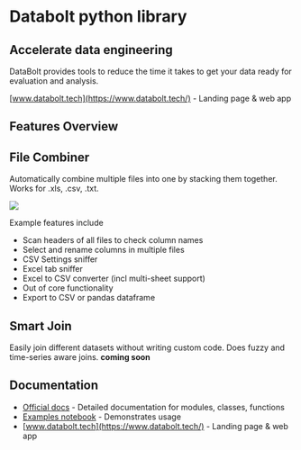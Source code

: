 # Databolt python library

## Accelerate data engineering

DataBolt provides tools to reduce the time it takes to get your data ready for evaluation and analysis.

[www.databolt.tech](https://www.databolt.tech/) - Landing page & web app

## Features Overview 

## File Combiner

Automatically combine multiple files into one by stacking them together. Works for .xls, .csv, .txt.

![](https://www.databolt.tech/images/combiner-landing-small.png)

Example features include

* Scan headers of all files to check column names
* Select and rename columns in multiple files
* CSV Settings sniffer
* Excel tab sniffer
* Excel to CSV converter (incl multi-sheet support)
* Out of core functionality
* Export to CSV or pandas dataframe

## Smart Join

Easily join different datasets without writing custom code. Does fuzzy and time-series aware joins.
__coming soon__

## Documentation

*  [Official docs](https://readthedocs.org/) - Detailed documentation for modules, classes, functions
*  [Examples notebook](https://github.com/d6t/d6t-lib/blob/master/examples.ipynb) - Demonstrates usage
*  [www.databolt.tech](https://www.databolt.tech/) - Landing page & web app

